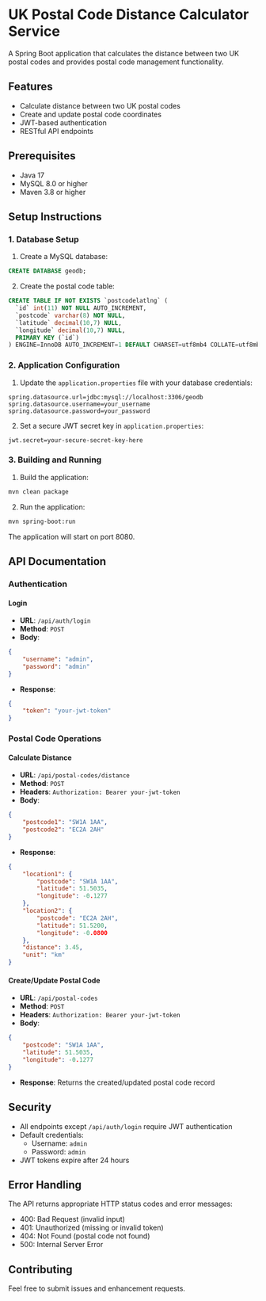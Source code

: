 # UK Postal Code Distance Calculator Service

A Spring Boot application that calculates the distance between two UK postal codes and provides postal code management functionality.

## Features

- Calculate distance between two UK postal codes
- Create and update postal code coordinates
- JWT-based authentication
- RESTful API endpoints

## Prerequisites

- Java 17
- MySQL 8.0 or higher
- Maven 3.8 or higher

## Setup Instructions

### 1. Database Setup

1. Create a MySQL database:
```sql
CREATE DATABASE geodb;
```

2. Create the postal code table:
```sql
CREATE TABLE IF NOT EXISTS `postcodelatlng` (
  `id` int(11) NOT NULL AUTO_INCREMENT,
  `postcode` varchar(8) NOT NULL,
  `latitude` decimal(10,7) NULL,
  `longitude` decimal(10,7) NULL,
  PRIMARY KEY (`id`)
) ENGINE=InnoDB AUTO_INCREMENT=1 DEFAULT CHARSET=utf8mb4 COLLATE=utf8mb4_0900_ai_ci;
```

### 2. Application Configuration

1. Update the `application.properties` file with your database credentials:
```properties
spring.datasource.url=jdbc:mysql://localhost:3306/geodb
spring.datasource.username=your_username
spring.datasource.password=your_password
```

2. Set a secure JWT secret key in `application.properties`:
```properties
jwt.secret=your-secure-secret-key-here
```

### 3. Building and Running

1. Build the application:
```bash
mvn clean package
```

2. Run the application:
```bash
mvn spring-boot:run
```

The application will start on port 8080.

## API Documentation

### Authentication

#### Login
- **URL**: `/api/auth/login`
- **Method**: `POST`
- **Body**:
```json
{
    "username": "admin",
    "password": "admin"
}
```
- **Response**:
```json
{
    "token": "your-jwt-token"
}
```

### Postal Code Operations

#### Calculate Distance
- **URL**: `/api/postal-codes/distance`
- **Method**: `POST`
- **Headers**: `Authorization: Bearer your-jwt-token`
- **Body**:
```json
{
    "postcode1": "SW1A 1AA",
    "postcode2": "EC2A 2AH"
}
```
- **Response**:
```json
{
    "location1": {
        "postcode": "SW1A 1AA",
        "latitude": 51.5035,
        "longitude": -0.1277
    },
    "location2": {
        "postcode": "EC2A 2AH",
        "latitude": 51.5200,
        "longitude": -0.0800
    },
    "distance": 3.45,
    "unit": "km"
}
```

#### Create/Update Postal Code
- **URL**: `/api/postal-codes`
- **Method**: `POST`
- **Headers**: `Authorization: Bearer your-jwt-token`
- **Body**:
```json
{
    "postcode": "SW1A 1AA",
    "latitude": 51.5035,
    "longitude": -0.1277
}
```
- **Response**: Returns the created/updated postal code record

## Security

- All endpoints except `/api/auth/login` require JWT authentication
- Default credentials:
  - Username: `admin`
  - Password: `admin`
- JWT tokens expire after 24 hours

## Error Handling

The API returns appropriate HTTP status codes and error messages:
- 400: Bad Request (invalid input)
- 401: Unauthorized (missing or invalid token)
- 404: Not Found (postal code not found)
- 500: Internal Server Error

## Contributing

Feel free to submit issues and enhancement requests. 